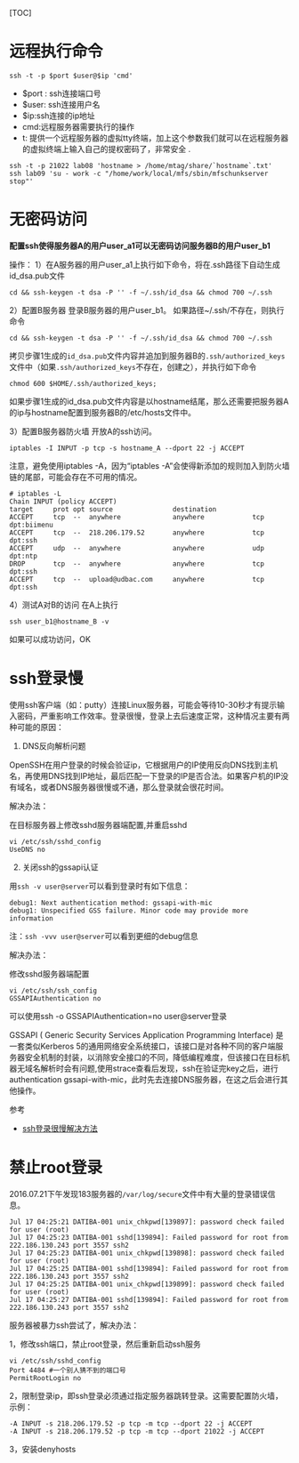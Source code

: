 [TOC]

# 远程执行命令
```shell
ssh -t -p $port $user@$ip 'cmd'
```

* $port : ssh连接端口号
* $user: ssh连接用户名
* $ip:ssh连接的ip地址
* cmd:远程服务器需要执行的操作
* t: 提供一个远程服务器的虚拟tty终端，加上这个参数我们就可以在远程服务器的虚拟终端上输入自己的提权密码了，非常安全 .

```shell
ssh -t -p 21022 lab08 'hostname > /home/mtag/share/`hostname`.txt'
ssh lab09 'su - work -c "/home/work/local/mfs/sbin/mfschunkserver stop"'
```

# 无密码访问
<b>配置ssh使得服务器A的用户user_a1可以无密码访问服务器B的用户user_b1</b>

操作：
1）在A服务器的用户user_a1上执行如下命令，将在.ssh路径下自动生成id_dsa.pub文件
```shell
cd && ssh-keygen -t dsa -P '' -f ~/.ssh/id_dsa && chmod 700 ~/.ssh
```

2）配置B服务器
登录B服务器的用户user_b1。
如果路径~/.ssh/不存在，则执行命令
```shell
cd && ssh-keygen -t dsa -P '' -f ~/.ssh/id_dsa && chmod 700 ~/.ssh
```

拷贝步骤1生成的`id_dsa.pub`文件内容并追加到服务器B的`.ssh/authorized_keys`文件中（如果`.ssh/authorized_keys`不存在，创建之），并执行如下命令
```shell
chmod 600 $HOME/.ssh/authorized_keys;
```

如果步骤1生成的id_dsa.pub文件内容是以hostname结尾，那么还需要把服务器A的ip与hostname配置到服务器B的/etc/hosts文件中。

3）配置B服务器防火墙
开放A的ssh访问。
```shell
iptables -I INPUT -p tcp -s hostname_A --dport 22 -j ACCEPT
```

注意，避免使用iptables -A，因为“iptables -A”会使得新添加的规则加入到防火墙链的尾部，可能会存在不可用的情况。
```shell
# iptables -L
Chain INPUT (policy ACCEPT)
target     prot opt source               destination
ACCEPT     tcp  --  anywhere             anywhere            tcp dpt:biimenu 
ACCEPT     tcp  --  218.206.179.52       anywhere            tcp dpt:ssh
ACCEPT     udp  --  anywhere             anywhere            udp dpt:ntp
DROP       tcp  --  anywhere             anywhere            tcp dpt:ssh
ACCEPT     tcp  --  upload@udbac.com     anywhere            tcp dpt:ssh
```

4）测试A对B的访问
在A上执行
```shell
ssh user_b1@hostname_B -v
```

如果可以成功访问，OK

# ssh登录慢
使用ssh客户端（如：putty）连接Linux服务器，可能会等待10-30秒才有提示输入密码，严重影响工作效率。登录很慢，登录上去后速度正常，这种情况主要有两种可能的原因：

1) DNS反向解析问题

OpenSSH在用户登录的时候会验证ip，它根据用户的IP使用反向DNS找到主机名，再使用DNS找到IP地址，最后匹配一下登录的IP是否合法。如果客户机的IP没有域名，或者DNS服务器很慢或不通，那么登录就会很花时间。

解决办法：

在目标服务器上修改sshd服务器端配置,并重启sshd
```shell
vi /etc/ssh/sshd_config
UseDNS no
```

2) 关闭ssh的gssapi认证

用`ssh -v user@server`可以看到登录时有如下信息：
```
debug1: Next authentication method: gssapi-with-mic
debug1: Unspecified GSS failure. Minor code may provide more information
```

注：`ssh -vvv user@server`可以看到更细的debug信息

解决办法：

修改sshd服务器端配置
```shell
vi /etc/ssh/ssh_config
GSSAPIAuthentication no
```

可以使用ssh -o GSSAPIAuthentication=no user@server登录

GSSAPI ( Generic Security Services Application Programming Interface) 是一套类似Kerberos 5的通用网络安全系统接口，该接口是对各种不同的客户端服务器安全机制的封装，以消除安全接口的不同，降低编程难度，但该接口在目标机器无域名解析时会有问题,使用strace查看后发现，ssh在验证完key之后，进行authentication gssapi-with-mic，此时先去连接DNS服务器，在这之后会进行其他操作。

参考

- [ssh登录很慢解决方法](https://blog.linuxeye.com/420.html)

# 禁止root登录

2016.07.21下午发现183服务器的`/var/log/secure`文件中有大量的登录错误信息。

```
Jul 17 04:25:21 DATIBA-001 unix_chkpwd[139897]: password check failed for user (root)
Jul 17 04:25:23 DATIBA-001 sshd[139894]: Failed password for root from 222.186.130.243 port 3557 ssh2
Jul 17 04:25:23 DATIBA-001 unix_chkpwd[139898]: password check failed for user (root)
Jul 17 04:25:25 DATIBA-001 sshd[139894]: Failed password for root from 222.186.130.243 port 3557 ssh2
Jul 17 04:25:25 DATIBA-001 unix_chkpwd[139899]: password check failed for user (root)
Jul 17 04:25:27 DATIBA-001 sshd[139894]: Failed password for root from 222.186.130.243 port 3557 ssh2
```

服务器被暴力ssh尝试了，解决办法：

1，修改ssh端口，禁止root登录，然后重新启动ssh服务

```shell
vi /etc/ssh/sshd_config
Port 4484 #一个别人猜不到的端口号
PermitRootLogin no
```

2，限制登录ip，即ssh登录必须通过指定服务器跳转登录。这需要配置防火墙，示例：

```shell
-A INPUT -s 218.206.179.52 -p tcp -m tcp --dport 22 -j ACCEPT
-A INPUT -s 218.206.179.52 -p tcp -m tcp --dport 21022 -j ACCEPT
```

3，安装denyhosts